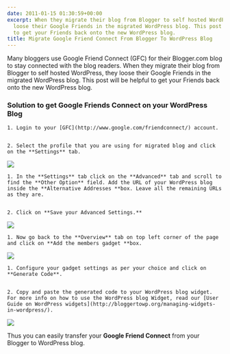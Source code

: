 ```yaml
---
date: 2011-01-15 01:30:59+00:00
excerpt: When they migrate their blog from Blogger to self hosted WordPress, they
  loose their Google Friends in the migrated WordPress blog. This post will be helpful
  to get your Friends back onto the new WordPress blog.
title: Migrate Google Friend Connect From Blogger To WordPress Blog
---
```


Many bloggers use Google Friend Connect (GFC) for their Blogger.com blog to stay connected with the blog readers. When they migrate their blog from Blogger to self hosted WordPress, they loose their Google Friends in the migrated WordPress blog. This post will be helpful to get your Friends back onto the new WordPress blog.


### Solution to get Google Friends Connect on your WordPress Blog






	
    1. Login to your [GFC](http://www.google.com/friendconnect/) account.

	
    2. Select the profile that you are using for migrated blog and click on the **Settings** tab.



[![](https://rtcamp.com/wp-content/uploads/2011/01/b2w-gfc2.png)](https://rtcamp.com/wp-content/uploads/2011/01/b2w-gfc2.png)




	
    1. In the **Settings** tab click on the **Advanced** tab and scroll to find the **Other Option** field. Add the URL of your WordPress blog inside the **Alternative Addresses **box. Leave all the remaining URLs as they are.

	
    2. Click on **Save your Advanced Settings.**



[![](https://rtcamp.com/wp-content/uploads/2011/01/b2w-gfc31.png)](https://rtcamp.com/wp-content/uploads/2011/01/b2w-gfc31.png)




	
    1. Now go back to the **Overview** tab on top left corner of the page and click on **Add the members gadget **box.



[![](https://rtcamp.com/wp-content/uploads/2011/01/b2w-gfc4.png)](https://rtcamp.com/wp-content/uploads/2011/01/b2w-gfc4.png)




	
    1. Configure your gadget settings as per your choice and click on **Generate Code**.

	
    2. Copy and paste the generated code to your WordPress blog widget. For more info on how to use the WordPress blog Widget, read our [User Guide on WordPress widgets](http://bloggertowp.org/managing-widgets-in-wordpress/).



[![](https://rtcamp.com/wp-content/uploads/2011/01/b2w-gfc51-600x377.png)](https://rtcamp.com/wp-content/uploads/2011/01/b2w-gfc51.png)

Thus you can easily transfer your **Google Friend Connect** from your Blogger to WordPress blog.
